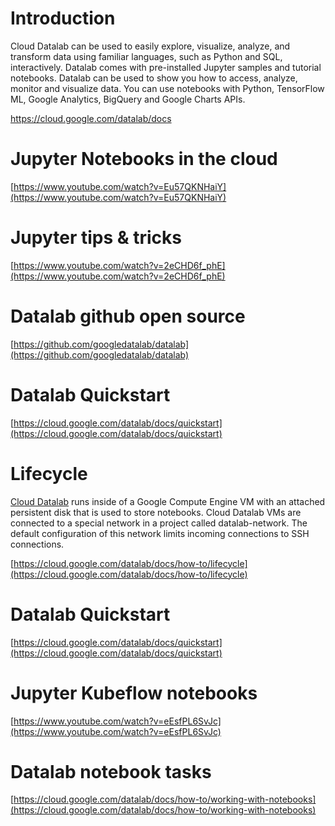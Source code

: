 
# Introduction

 Cloud Datalab can be used to easily explore, visualize, analyze, and transform data using familiar languages, such as Python and SQL, interactively. Datalab comes with pre-installed Jupyter samples and tutorial notebooks.  Datalab can be used to  show you how to access, analyze, monitor and visualize data.  You can use notebooks with Python, TensorFlow ML, Google Analytics, BigQuery and Google Charts APIs.

https://cloud.google.com/datalab/docs




# Jupyter Notebooks in the cloud

[https://www.youtube.com/watch?v=Eu57QKNHaiY](https://www.youtube.com/watch?v=Eu57QKNHaiY)


# Jupyter tips & tricks 

[https://www.youtube.com/watch?v=2eCHD6f_phE](https://www.youtube.com/watch?v=2eCHD6f_phE)


# Datalab github open source

[https://github.com/googledatalab/datalab](https://github.com/googledatalab/datalab)


# Datalab Quickstart

[https://cloud.google.com/datalab/docs/quickstart](https://cloud.google.com/datalab/docs/quickstart)




# Lifecycle 

[Cloud Datalab](https://cloud.google.com/datalab/docs) runs inside of a Google Compute Engine VM with an attached persistent disk that is used to store notebooks. Cloud Datalab VMs are connected to a special network in a project called datalab-network. The default configuration of this network limits incoming connections to SSH connections.

[https://cloud.google.com/datalab/docs/how-to/lifecycle](https://cloud.google.com/datalab/docs/how-to/lifecycle)


# Datalab Quickstart

[https://cloud.google.com/datalab/docs/quickstart](https://cloud.google.com/datalab/docs/quickstart)


# Jupyter Kubeflow notebooks

[https://www.youtube.com/watch?v=eEsfPL6SvJc](https://www.youtube.com/watch?v=eEsfPL6SvJc)

# Datalab notebook tasks

[https://cloud.google.com/datalab/docs/how-to/working-with-notebooks](https://cloud.google.com/datalab/docs/how-to/working-with-notebooks)
